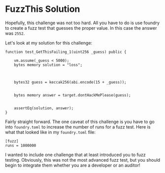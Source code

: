# FuzzThis Solution

Hopefully, this challenge was not too hard. All you have to do is use foundry to create a fuzz test that guesses the proper value. In this case the answer was `2552`.

Let's look at my solution for this challenge:
```
function test_GetThisFailing_1(uint256 _guess) public {

    vm.assume(_guess < 5000);
    bytes memory solution = "loss";



    bytes32 guess = keccak256(abi.encode(15 + _guess));


    bytes memory answer = target.dontHackMePlease(guess);


    assertEq(solution, answer);
}
```

Fairly straight forward. The one caveat of this challenge is you have to go into `foundry.toml` to increase the number of runs for a fuzz test. Here is what that looked like in my `foundry.toml` file:
```
[fuzz]
runs = 1000000
```

I wanted to include one challenge that at least introduced you to fuzz testing. Obviously, this was not the most advanced fuzz test, but you should begin to integrate them whether you are a developer or an auditor!
